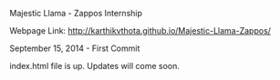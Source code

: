 Majestic Llama - Zappos Internship

Webpage Link: http://karthikvthota.github.io/Majestic-Llama-Zappos/

September 15, 2014 - First Commit
   
   index.html file is up. Updates will come soon.

